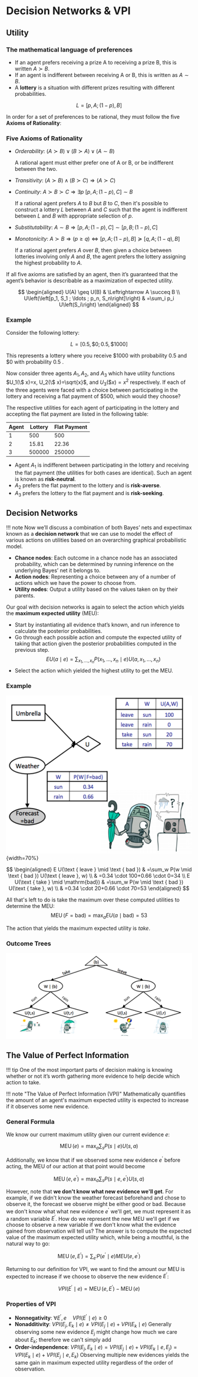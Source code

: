 # Decision Networks & VPI

## Utility

### The mathematical language of preferences

* If an agent prefers receiving a prize A to receiving a prize B, this is written $A \succ B$.
* If an agent is indifferent between receiving A or B, this is written as $A \sim B$.
* A **lottery** is a situation with different prizes resulting with different probabilities.

$$
L=[p, A ;(1-p), B]
$$

In order for a set of preferences to be rational, they must follow the five **Axioms of Rationality**:

### Five Axioms of Rationality

* *Orderability*: $(A \succ B) \vee(B \succ A) \vee(A \sim B)$

    A rational agent must either prefer one of A or B, or be indifferent between the two.

* *Transitivity*: $(A \succ B) \wedge(B \succ C) \Rightarrow(A \succ C)$

* *Continuity*: $A \succ B \succ C \Rightarrow \exists p \ [p, A ;(1-p), C] \sim B$

    If a rational agent prefers $A$ to $B$ but $B$ to $C$, then it's possible to construct a lottery $L$ between $A$ and $C$ such that the agent is indifferent between $L$ and $B$ with appropriate selection of $p$.

* *Substitutability*: $A \sim B \Rightarrow[p, A ;(1-p), C] \sim[p, B ;(1-p), C]$

* *Monotonicity*: $A \succ B \Rightarrow(p \geq q) \Leftrightarrow[p, A ;(1-p), B] \succeq[q, A ;(1-q), B]$

    If a rational agent prefers $A$ over $B$, then given a choice between lotteries involving only $A$ and $B$, the agent prefers the lottery assigning the highest probability to $A$.

If all five axioms are satisfied by an agent, then it’s guaranteed that the agent’s behavior is describable as a maximization of expected utility.

$$
\begin{aligned}
U(A) \geq U(B) & \Leftrightarrow A \succeq B \\
U\left(\left[p_1, S_1 ; \ldots ; p_n, S_n\right]\right) & =\sum_i p_i U\left(S_i\right)
\end{aligned}
$$

### Example

Consider the following lottery:

$$
L=[0.5, \$ 0 ; 0.5, \$ 1000]
$$

This represents a lottery where you receive $\$ 1000$ with probability 0.5 and $\$ 0$ with probability 0.5 . 

Now consider three agents $A_1, A_2$, and $A_3$ which have utility functions $U_1(\$ x)=x, U_2(\$ x)=\sqrt{x}$, and $U_3(\$ x)=x^2$ respectively. If each of the three agents were faced with a choice between participating in the lottery and receiving a flat payment of $\$ 500$, which would they choose? 

The respective utilities for each agent of participating in the lottery and accepting the flat payment are listed in the following table:

| Agent | Lottery | Flat Payment |
| ----- | ------- | ------------ |
| 1     | 500     | 500          |
| 2     | 15.81   | 22.36        |
| 3     | 500000  | 250000       |

* Agent $A_1$ is indifferent between participating in the lottery and receiving the flat payment (the utilities for both cases are identical). Such an agent is known as **risk-neutral**. 
* $A_2$ prefers the flat payment to the lottery and is **risk-averse**.
* $A_3$ prefers the lottery to the flat payment and is **risk-seeking**.

## Decision Networks

!!! note
    Now we’ll discuss a combination of both Bayes’ nets and expectimax known as a **decision network** that we can use to model the effect of various actions on utilities based on an overarching graphical probabilistic model.

* **Chance nodes**: Each outcome in a chance node has an associated probability, which can be determined by running inference on the underlying Bayes’ net it belongs to.
* **Action nodes**: Representing a choice between any of a number of actions which we have the power to choose from.
* **Utility nodes**: Output a utility based on the values taken on by their parents.

Our goal with decision networks is again to select the action which yields the **maximum expected utility** (MEU):

* Start by instantiating all evidence that’s known, and run inference to calculate the posterior probabilities.
* Go through each possible action and compute the expected utility of taking that action given the posterior probabilities computed in the previous step.
    $$
    E U(a \mid e)=\sum_{x_1, \ldots, x_n} P\left(x_1, \ldots, x_n \mid e\right) U\left(a, x_1, \ldots, x_n\right)
    $$
* Select the action which yielded the highest utility to get the MEU.

### Example

![alt text](../img/decision-networks.png){width=70%}

$$
\begin{aligned}
E U(\text { leave } \mid \text { bad }) & =\sum_w P(w \mid \text { bad }) U(\text { leave }, w) \\
& =0.34 \cdot 100+0.66 \cdot 0=34 \\
E U(\text { take } \mid \mathrm{bad}) & =\sum_w P(w \mid \text { bad }) U(\text { take }, w) \\
& =0.34 \cdot 20+0.66 \cdot 70=53
\end{aligned}
$$

All that's left to do is take the maximum over these computed utilities to determine the MEU:
$$
\operatorname{MEU}(F=\mathrm{bad})=\max _a E U(a \mid \mathrm{bad})=53
$$

The action that yields the maximum expected utility is *take*.

### Outcome Trees

![alt text](../img/outcome-tree.png)

## The Value of Perfect Information

!!! tip
    One of the most important parts of decision making is knowing whether or not it’s worth
    gathering more evidence to help decide which action to take. 

!!! note "The Value of Perfect Information (VPI)"
    Mathematically quantifies the amount of an agent's maximum expected utility is 
    expected to increase if it observes some new evidence.

### General Formula

We know our current maximum utility given our current evidence $e$:

$$
\operatorname{MEU}(e)=\max _a \sum_s P(s \mid e) U(s, a)
$$

Additionally, we know that if we observed some new evidence $e^{\prime}$ before acting, the MEU of our action at that point would become

$$
\operatorname{MEU}\left(e, e^{\prime}\right)=\max _a \sum_s P\left(s \mid e, e^{\prime}\right) U(s, a)
$$

However, note that **we don't know what new evidence we'll get**. For example, if we didn't know the weather forecast beforehand and chose to observe it, the forecast we observe might be either good or bad. Because we don't know what what new evidence $e^{\prime}$ we'll get, we must represent it as a random variable $E^{\prime}$. How do we represent the new MEU we'll get if we choose to observe a new variable if we don't know what the evidence gained from observation will tell us? The answer is to compute the expected value of the maximum expected utility which, while being a mouthful, is the natural way to go:

$$
\operatorname{MEU}\left(e, E^{\prime}\right)=\sum_{e^{\prime}} P\left(e^{\prime} \mid e\right) M E U\left(e, e^{\prime}\right)
$$

Returning to our definition for VPI, we want to find the amount our MEU is expected to increase if we choose to observe the new evidence $E^{\prime}$:

$$
V P I(E^{\prime} \mid e)= \operatorname{MEU}(e, E^{\prime})-\operatorname{MEU}(e)
$$

### Properties of VPI

* **Nonnegativity**: $\forall E^{\prime}, e \quad V P I(E^{\prime} \mid e) \geq 0$
* **Nonadditivity**: $V P I\left(E_j, E_k \mid e\right) \neq V P I\left(E_j \mid e\right)+V P I\left(E_k \mid e\right)$
    Generally  observing some new evidence $E_j$ might change how much we care about
    $E_k$; therefore we can't simply add
* **Order-independence**: $V P I\left(E_j, E_k \mid e\right)=V P I\left(E_j \mid e\right)+V P I\left(E_k \mid e, E_j\right)=V P I\left(E_k \mid e\right)+V P I\left(E_j \mid e, E_k\right)$
    Observing multiple new evidences yields the same gain in maximum expected utility regardless of the order of observation.